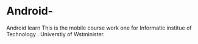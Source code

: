 # Android-
Android learn
This is the mobile course work one for Informatic institue of Technology . Universtiy of Wstminister.
